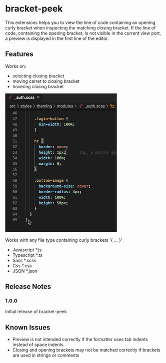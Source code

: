 # bracket-peek

This extensions helps you to view the line of code containing an opening curly bracket when inspecting the matching closing bracket.
If the line of code, containing the opening bracket, is not visible in the current view port, a preview is displayed in the first line of the editor.

## Features
Works on:
- selecting closing bracket
- moving carret to closing bracket
- hovering closing bracket

![](preview.gif)


Works with any file type containing curly brackets '{ ... }'_
- Javascript    *.js
- Typescript    *.ts
- Sass          *.scss
- Css           *.css
- JSON          *.json

## Release Notes

### 1.0.0

Initial release of bracket-peek

## Known Issues

- Preview is not intended correctly if the formatter uses tab indents instead of space indents
- Closing and opening brackets may not be matched correctly if brackets are used in strings or comments